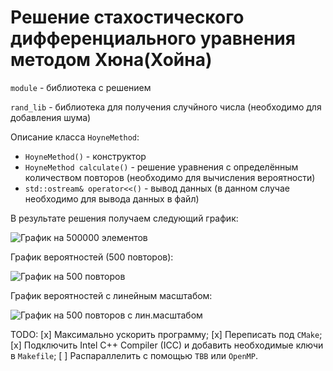 # Решение стахостического дифференциального уравнения методом Хюна(Хойна)

`module` - библиотека с решением

`rand_lib` - библиотека для получения случйного числа (необходимо для добавления шума)

Описание класса `HoyneMethod`:
* `HoyneMethod()` - конструктор
* `HoyneMethod calculate()` - решение уравнения с определённым количеством повторов (необходимо для вычисления вероятности)
* `std::ostream& operator<<()` - вывод данных (в данном случае необходимо для вывода данных в файл)

В результате решения получаем следующий график:

![График на 500000 элементов](https://psv4.userapi.com/c532036/u466252744/docs/d33/98fc0054edab/3.png?extra=xiQrA8F_d7cB_Tq7pEABEoOR544aRPWstbrSyxAeQs9v1CM6TyX6rOTfgZZ1v_NmvCrVI3rs513bHQEp5fedxo4w4yXOdQxuSuKvPw50QIRQ5_ktOtQLANyMv2uoYA0U2FzlNTaJCGh8_PNnVuKSqtV2Wg)

График вероятностей (500 повторов):

![График на 500 повторов](https://psv4.userapi.com/c520036/u466252744/docs/d12/8459c6ec80e4/1.png?extra=FstajSXJREA_NguQQ8CtJ5KPPz8ufFlnn0Tfm8c17uva6_I6OosLyW_1zgMfMu2xVo1GkB9c6gBiw2zk0L9vsWWdK2oS1eK998CGDD2p-Siql4ALsqHQx7Z9AHHH4FPXSNUUG-z8dh0B8D_agaXAqWNk5g)

График вероятностей с линейным масштабом:

![График на 500 повторов с лин.масштабом](https://psv4.userapi.com/c505536/u466252744/docs/d4/49b5875a72d1/2.png?extra=KuApBxlmV9MF3VJwMKSJ80JHhaIPJzf--JQgzBwUQhDqCSWemtcB2KFSN60nAwyz9ydkA7v_9DI82rOib2HPXQMvbCkxZJgmTjhETaMvcMm2r09MEzhCQwCfE7oezrJnC_wxNrrkA5Z7kJrDaDhjVeLeAg)

TODO:
[x] Максимально ускорить программу;
[x] Переписать под `CMake`;
[x] Подключить Intel C++ Compiler (ICC) и добавить необходимые ключи в `Makefile`;
[ ] Распараллелить с помощью `TBB` или `OpenMP`. 
